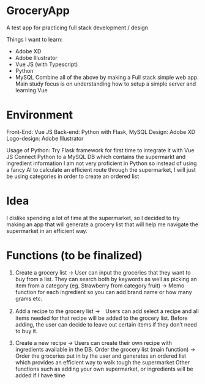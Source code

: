 # GroceryApp
A test app for practicing full stack development / design

Things I want to learn:
* Adobe XD
* Adobe Illustrator
* Vue JS (with Typescript)
* Python
* MySQL
Combine all of the above by making a Full stack simple web app. Main study focus is on understanding how to setup a simple server and learning Vue

# Environment
Front-End: Vue JS
Back-end: Python with Flask, MySQL
Design: Adobe XD
Logo-design: Adobe Illustrator

Usage of Python:
Try Flask framework for first time to integrate it with Vue JS
Connect Python to a MySQL DB which contains the supermarkt and ingredient information
I am not very proficient in Python so instead of using a fancy AI to calculate an efficient route through the supermarket, I will just be using categories in order to create an ordered list

# Idea
I dislike spending a lot of time at the supermarket, so I decided to try making an app that will generate a grocery list that will help me navigate the supermarket in an efficient way.

# Functions (to be finalized)
1. Create a grocery list
→ User can input the groceries that they want to buy from a list. They can search both by keywords as well as picking an item from a category (eg. Strawberry from category fruit)
→ Memo function for each ingredient so you can add brand name or how many grams etc.

2. Add a recipe to the grocery list
→　Users can add select a recipe and all items needed for that recipe will be added to the grocery list. Before adding, the user can decide to leave out certain items if they don’t need to buy it.

3. Create a new recipe
→ Users can create their own recipe with ingredients available in the DB.
Order the grocery list (main function)
→ Order the groceries put in by the user and generates an ordered list which provides an efficient way to walk tough the supermarket
Other functions such as adding your own supermarket, or ingredients will be added if I have time
